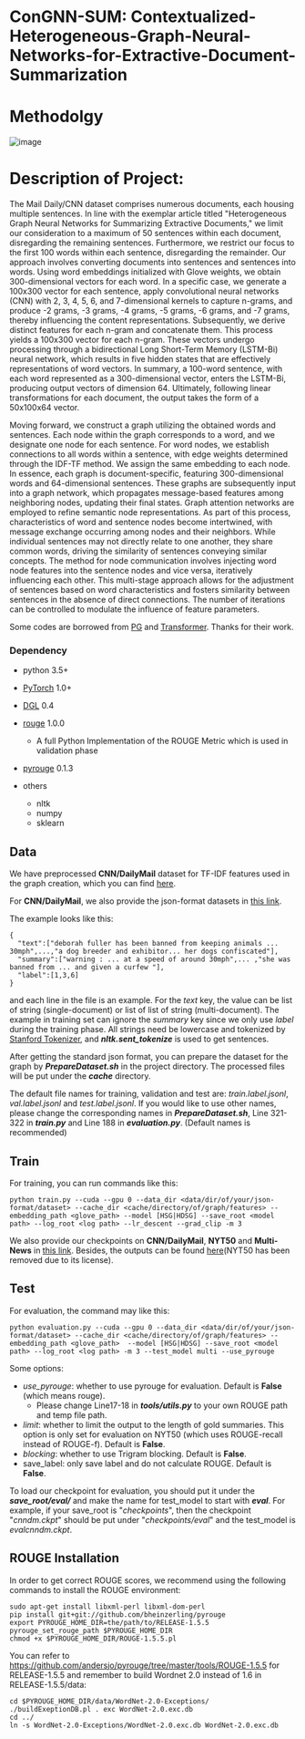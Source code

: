 # ConGNN-SUM: Contextualized-Heterogeneous-Graph-Neural-Networks-for-Extractive-Document-Summarization

# Methodolgy

![image](https://github.com/Erfan2001/Heterogeneous-Graph-Neural-Networks-for-Extractive-Document-Summarization/assets/69463039/d7be478c-5573-434f-a5a8-0466ed863559)


# Description of Project:

The Mail Daily/CNN dataset comprises numerous documents, each housing multiple sentences. In line with the exemplar article titled "Heterogeneous Graph Neural Networks for Summarizing Extractive Documents," we limit our consideration to a maximum of 50 sentences within each document, disregarding the remaining sentences. Furthermore, we restrict our focus to the first 100 words within each sentence, disregarding the remainder. Our approach involves converting documents into sentences and sentences into words. Using word embeddings initialized with Glove weights, we obtain 300-dimensional vectors for each word. In a specific case, we generate a 100x300 vector for each sentence, apply convolutional neural networks (CNN) with 2, 3, 4, 5, 6, and 7-dimensional kernels to capture n-grams, and produce -2 grams, -3 grams, -4 grams, -5 grams, -6 grams, and -7 grams, thereby influencing the content representations. Subsequently, we derive distinct features for each n-gram and concatenate them. This process yields a 100x300 vector for each n-gram. These vectors undergo processing through a bidirectional Long Short-Term Memory (LSTM-Bi) neural network, which results in five hidden states that are effectively representations of word vectors. In summary, a 100-word sentence, with each word represented as a 300-dimensional vector, enters the LSTM-Bi, producing output vectors of dimension 64. Ultimately, following linear transformations for each document, the output takes the form of a 50x100x64 vector.

Moving forward, we construct a graph utilizing the obtained words and sentences. Each node within the graph corresponds to a word, and we designate one node for each sentence. For word nodes, we establish connections to all words within a sentence, with edge weights determined through the IDF-TF method. We assign the same embedding to each node. In essence, each graph is document-specific, featuring 300-dimensional words and 64-dimensional sentences. These graphs are subsequently input into a graph network, which propagates message-based features among neighboring nodes, updating their final states. Graph attention networks are employed to refine semantic node representations. As part of this process, characteristics of word and sentence nodes become intertwined, with message exchange occurring among nodes and their neighbors. While individual sentences may not directly relate to one another, they share common words, driving the similarity of sentences conveying similar concepts. The method for node communication involves injecting word node features into the sentence nodes and vice versa, iteratively influencing each other. This multi-stage approach allows for the adjustment of sentences based on word characteristics and fosters similarity between sentences in the absence of direct connections. The number of iterations can be controlled to modulate the influence of feature parameters.

Some codes are borrowed from [PG](https://github.com/abisee/pointer-generator) and [Transformer](https://github.com/jadore801120/attention-is-all-you-need-pytorch). Thanks for their work.

### Dependency 

- python 3.5+
- [PyTorch](https://pytorch.org/) 1.0+
- [DGL](http://dgl.ai) 0.4
- [rouge](https://github.com/pltrdy/rouge) 1.0.0
  - A full Python Implementation of the ROUGE Metric which is used in validation phase
- [pyrouge](https://github.com/bheinzerling/pyrouge) 0.1.3

- others
  - nltk
  - numpy
  - sklearn



## Data

We have preprocessed **CNN/DailyMail** dataset for TF-IDF features used in the graph creation, which you can find [here](https://drive.google.com/open?id=1oIYBwmrB9_alzvNDBtsMENKHthE9SW9z).

For **CNN/DailyMail**, we also provide the json-format datasets in [this link](https://drive.google.com/open?id=1JW033KefyyoYUKUFj6GqeBFZSHjksTfr).

The example looks like this:

```
{
  "text":["deborah fuller has been banned from keeping animals ... 30mph",...,"a dog breeder and exhibitor... her dogs confiscated"],
  "summary":["warning : ... at a speed of around 30mph",... ,"she was banned from ... and given a curfew "],
  "label":[1,3,6]
}
```

and each line in the file is an example.  For the *text* key, the value can be list of string (single-document) or list of list of string (multi-document). The example in training set can ignore the *summary* key since we only use *label* during the training phase. All strings need be lowercase and tokenized by [Stanford Tokenizer](https://nlp.stanford.edu/software/tokenizer.shtml), and  ***nltk.sent_tokenize*** is used to get sentences.

After getting the standard json format, you can prepare the dataset for the graph by ***PrepareDataset.sh*** in the project directory. The processed files will be put under the ***cache*** directory.

The default file names for training, validation and test are: *train.label.jsonl*, *val.label.jsonl* and *test.label.jsonl*. If you would like to use other names, please change the corresponding names in  ***PrepareDataset.sh***,  Line 321-322 in ***train.py*** and Line 188 in ***evaluation.py***. (Default names is recommended)



## Train

For training, you can run commands like this:

```shell
python train.py --cuda --gpu 0 --data_dir <data/dir/of/your/json-format/dataset> --cache_dir <cache/directory/of/graph/features> --embedding_path <glove_path> --model [HSG|HDSG] --save_root <model path> --log_root <log path> --lr_descent --grad_clip -m 3
```



We also provide our checkpoints on **CNN/DailyMail**, **NYT50** and **Multi-News** in [this link](https://drive.google.com/open?id=16wA_JZRm3PrDJgbBiezUDExYmHZobgsB). Besides, the outputs can be found [here](https://drive.google.com/open?id=1VArOyIbGO8ayW0uF8RcmN4Lh2DDtmcQz)(NYT50 has been removed due to its license).



## Test

For evaluation, the command may like this:

```shell
python evaluation.py --cuda --gpu 0 --data_dir <data/dir/of/your/json-format/dataset> --cache_dir <cache/directory/of/graph/features> --embedding_path <glove_path>  --model [HSG|HDSG] --save_root <model path> --log_root <log path> -m 3 --test_model multi --use_pyrouge
```

Some options:

- *use_pyrouge*: whether to use pyrouge for evaluation. Default is **False** (which means rouge).
  - Please change Line17-18 in ***tools/utils.py*** to your own ROUGE path and temp file path.
- *limit*: whether to limit the output to the length of gold summaries. This option is only set for evaluation on NYT50 (which uses ROUGE-recall instead of ROUGE-f). Default is **False**.
- *blocking*: whether to use Trigram blocking. Default is **False**.
- save_label: only save label and do not calculate ROUGE. Default is **False**.



To load our checkpoint for evaluation, you should put it under the ***save_root/eval/*** and make the name for test_model to start with ***eval***. For example, if your save_root is "*checkpoints*", then the checkpoint "*cnndm.ckpt*" should be put under "*checkpoints/eval*" and the test_model is *evalcnndm.ckpt*.



## ROUGE Installation

In order to get correct ROUGE scores, we recommend using the following commands to install the ROUGE environment:

```shell
sudo apt-get install libxml-perl libxml-dom-perl
pip install git+git://github.com/bheinzerling/pyrouge
export PYROUGE_HOME_DIR=the/path/to/RELEASE-1.5.5
pyrouge_set_rouge_path $PYROUGE_HOME_DIR
chmod +x $PYROUGE_HOME_DIR/ROUGE-1.5.5.pl
```

You can refer to https://github.com/andersjo/pyrouge/tree/master/tools/ROUGE-1.5.5 for RELEASE-1.5.5 and remember to build Wordnet 2.0 instead of 1.6 in RELEASE-1.5.5/data:

```shell
cd $PYROUGE_HOME_DIR/data/WordNet-2.0-Exceptions/
./buildExeptionDB.pl . exc WordNet-2.0.exc.db
cd ../
ln -s WordNet-2.0-Exceptions/WordNet-2.0.exc.db WordNet-2.0.exc.db
```
